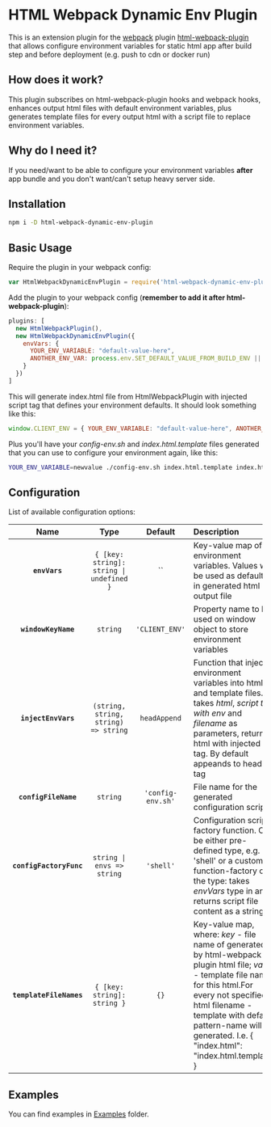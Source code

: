 HTML Webpack Dynamic Env Plugin
=================================
This is an extension plugin for the [webpack](http://webpack.github.io/) plugin [html-webpack-plugin](https://github.com/jantimon/html-webpack-plugin) that allows configure environment variables for static html app after build step and before deployment (e.g. push to cdn or docker run)

How does it work?
-----------------
This plugin subscribes on html-webpack-plugin hooks and webpack hooks, enhances output html files with default environment variables, plus generates template files for every output html with a script file to replace environment variables.

Why do I need it?
-----------------
If you need/want to be able to configure your environment variables __after__ app bundle and you don't want/can't setup heavy server side.

Installation
------------
```sh
npm i -D html-webpack-dynamic-env-plugin
```

Basic Usage
------------
Require the plugin in your webpack config:
```javascript
var HtmlWebpackDynamicEnvPlugin = require('html-webpack-dynamic-env-plugin');
```
Add the plugin to your webpack config (__remember to add it after html-webpack-plugin__):
```javascript
plugins: [
  new HtmlWebpackPlugin(),
  new HtmlWebpackDynamicEnvPlugin({
    envVars: {
      YOUR_ENV_VARIABLE: "default-value-here",
      ANOTHER_ENV_VAR: process.env.SET_DEFAULT_VALUE_FROM_BUILD_ENV || ''
    }
  })
]  
```
This will generate index.html file from HtmlWebpackPlugin with injected script tag that defines your environment defaults. It should look something like this:
```javascript
window.CLIENT_ENV = { YOUR_ENV_VARIABLE: "default-value-here", ANOTHER_ENV_VAR: "" }
```
Plus you'll have your _config-env.sh_ and _index.html.template_ files generated that you can use to configure your environment again, like this:
```sh
YOUR_ENV_VARIABLE=newvalue ./config-env.sh index.html.template index.html
```

Configuration
-------------
List of available configuration options:

|Name|Type|Default|Description|
|:--:|:----:|:--:|:----------|
|**`envVars`**|`{ [key: string]: string \| undefined }`|``|Key-value map of environment variables. Values will be used as defaults in generated html output file|
|**`windowKeyName`**|`string`|`'CLIENT_ENV'`|Property name to be used on window object to store environment variables|
|**`injectEnvVars`**|`(string, string, string) => string`|`headAppend`|Function that injects environment variables into html and template files. takes _html_, _script tag with env_ and _filename_ as parameters, returns html with injected tag. By default appeands to head tag|
|**`configFileName`**|`string`|`'config-env.sh'`|File name for the generated configuration script|
|**`configFactoryFunc`**|`string \| envs => string`|`'shell'`|Configuration script factory function. Can be either pre-defined type, e.g. 'shell' or a custom function-factory of the type: takes _envVars_ type in and returns script file content as a string|
|**`templateFileNames`**|`{ [key: string]: string }`|`{}`|Key-value map, where: _key_ - file name of generated by html-webpack-plugin html file; _value_ - template file name for this html.For every not specified html filename - template with default pattern-name will be generated. I.e. { "index.html": "index.html.template" }|

Examples
--------
You can find examples in [Examples](https://github.com/serhii-ohorodnyk/html-webpack-dynamic-env-plugin/tree/master/examples) folder.